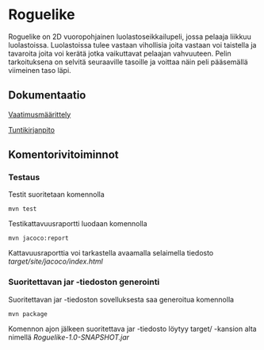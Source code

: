 # Roguelike

Roguelike on 2D vuoropohjainen luolastoseikkailupeli, jossa pelaaja liikkuu luolastoissa. Luolastoissa tulee vastaan vihollisia joita vastaan voi taistella ja tavaroita joita voi kerätä jotka vaikuttavat pelaajan vahvuuteen. Pelin tarkoituksena on selvitä seuraaville tasoille ja voittaa näin peli pääsemällä viimeinen taso läpi.

## Dokumentaatio
[Vaatimusmäärittely](https://github.com/Zentryn/ot-harjoitustyo/blob/master/dokumentaatio/vaatimusmaarittely.md)

[Tuntikirjanpito](https://github.com/Zentryn/ot-harjoitustyo/blob/master/dokumentaatio/tuntikirjanpito.md)

## Komentorivitoiminnot

### Testaus

Testit suoritetaan komennolla
```
mvn test
```



Testikattavuusraportti luodaan komennolla
```
mvn jacoco:report
```
Kattavuusraporttia voi tarkastella avaamalla selaimella tiedosto _target/site/jacoco/index.html_

### Suoritettavan jar -tiedoston generointi
Suoritettavan jar -tiedoston sovelluksesta saa generoitua komennolla
```
mvn package
```
Komennon ajon jälkeen suoritettava jar -tiedosto löytyy target/ -kansion alta nimellä _Roguelike-1.0-SNAPSHOT.jar_
